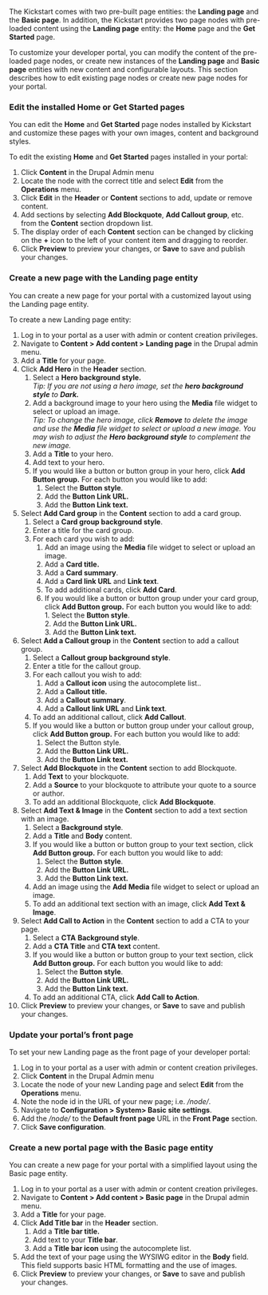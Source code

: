 The Kickstart comes with two pre-built page entities: the **Landing page** and the **Basic page**. In addition, the Kickstart provides two page nodes with pre-loaded content using the **Landing page** entity: the **Home** page and the **Get Started** page.

To customize your developer portal, you can modify the content of the pre-loaded page nodes, or create new instances of the **Landing page** and **Basic** **page** entities with new content and configurable layouts. This section describes how to edit existing page nodes or create new page nodes for your portal.

### Edit the installed Home or Get Started pages

You can edit the **Home** and **Get Started** page nodes installed by Kickstart and customize these pages with your own images, content and background styles. 

To edit the existing **Home** and **Get Started** pages installed in your portal:

1. Click **Content** in the Drupal Admin menu
2. Locate the node with the correct title and select **Edit** from the **Operations** menu.
3. Click **Edit** in the **Header** or **Content** sections to add, update or remove content.
4. Add sections by selecting **Add Blockquote**, **Add Callout group**, etc. from the **Content** section dropdown list.
5. The display order of each **Content** section can be changed by clicking on the **+** icon to the left of your content item and dragging to reorder.
6. Click **Preview** to preview your changes, or **Save** to save and publish your changes.

### Create a new page with the Landing page entity

You can create a new page for your portal with a customized layout using the Landing page entity.

To create a new Landing page entity:

1. Log in to your portal as a user with admin or content creation privileges.
2. Navigate to **Content > Add content > Landing page** in the Drupal admin menu.
3. Add a **Title** for your page.
4. Click **Add Hero** in the **Header** section.  
   1. Select a **Hero background style.**  
   _Tip: If you are not using a hero image, set the **hero background style** to **Dark.**_  
   2. Add a background image to your hero using the **Media** file widget to select or upload an image.  
   _Tip: To change the hero image, click **Remove** to delete the image and use the **Media** file widget to select or upload a new image. You may wish to adjust the **Hero background style**  to complement the new image._  
   3. Add a **Title** to your hero.  
   4. Add text to your hero.  
   5. If you would like a button or button group in your hero, click **Add Button group.** For each button you would like to add:  
         1. Select the **Button style**.  
         2. Add the **Button Link URL.**  
         3. Add the **Button Link text.**
5. Select **Add Card group** in the **Content** section to add a card group.  
   1. Select a **Card group background style**.  
   2. Enter a title for the card group.  
   3. For each card you wish to add:  
         1. Add an image using the **Media** file widget to select or upload an image.  
         2. Add a **Card title.**  
         3. Add a **Card summary**.  
         4. Add a **Card link URL**  and **Link text**.  
         5. To add additional cards, click **Add Card**.  
         6. If you would like a button or button group under your card group, click **Add Button group.** For each button you would like to add:  
                  1. Select the **Button style**.  
                  2. Add the **Button Link URL.**  
                  3. Add the **Button Link text.**
6. Select **Add a Callout group** in the **Content** section to add a callout group.  
   1. Select a **Callout group background style**.  
   2. Enter a title for the callout group.  
   3. For each callout you wish to add:  
         1. Add a **Callout icon** using the autocomplete list..  
         2. Add a **Callout title.**  
         3. Add a **Callout summary**.  
         4. Add a **Callout link URL**  and **Link text**.  
   4. To add an additional callout, click **Add Callout**.  
   5. If you would like a button or button group under your callout group, click **Add Button group.** For each button you would like to add:  
         1. Select the Button style.  
         2. Add the **Button Link URL.**  
         3. Add the **Button Link text.**
7. Select **Add Blockquote** in the **Content** section to add Blockquote.  
   1. Add **Text** to your blockquote.  
   2. Add a **Source** to your blockquote to attribute your quote to a source or author.  
   3. To add an additional Blockquote, click **Add Blockquote**.
8. Select **Add Text & Image** in the **Content** section to add a text section with an image.  
   1. Select a **Background style**.  
   2. Add a **Title** and **Body** content.  
   3. If you would like a button or button group to your text section, click **Add Button group.** For each button you would like to add:  
         1. Select the **Button style**.  
         2. Add the **Button Link URL.**  
         3. Add the **Button Link text.**  
   4. Add an image using the **Add** **Media** file widget to select or upload an image.  
   5. To add an additional text section with an image, click **Add Text & Image**.
9. Select **Add Call to Action** in the **Content** section to add a CTA to your page.  
   1. Select a **CTA** **Background style**.  
   2. Add a **CTA Title** and **CTA text** content.  
   3. If you would like a button or button group to your text section, click **Add Button group.** For each button you would like to add:  
         1. Select the **Button style**.  
         2. Add the **Button Link URL.**  
         3. Add the **Button Link text.**  
   4. To add an additional CTA, click **Add Call to Action**.
10. Click **Preview** to preview your changes, or **Save** to save and publish your changes.

### Update your portal’s front page

To set your new Landing page as the front page of your developer portal:

1. Log in to your portal as a user with admin or content creation privileges.
2. Click **Content** in the Drupal Admin menu
3. Locate the node of your new Landing page and select **Edit** from the **Operations** menu.
4. Note the node id in the URL of your new page; i.e. _/node/_.
5. Navigate to **Configuration > System> Basic site settings**.
6. Add the _/node/_ to the **Default front page** URL in the **Front Page** section.
7. Click **Save configuration**.

### Create a new portal page with the Basic page entity

You can create a new page for your portal with a simplified layout using the Basic page entity.

1. Log in to your portal as a user with admin or content creation privileges.
2. Navigate to **Content > Add content > Basic page** in the Drupal admin menu.
3. Add a **Title** for your page.
4. Click **Add Title bar** in the **Header** section.  
   1. Add a **Title** **bar title.**  
   2. Add text to your **Title bar**.  
   3. Add a **Title bar icon** using the autocomplete list.
5. Add the text of your page using the WYSIWG editor in the **Body** field. This field supports basic HTML formatting and the use of images.
6. Click **Preview** to preview your changes, or **Save** to save and publish your changes.